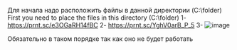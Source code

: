 Для начала надо расположить файлы в данной директории (C:\folder)
First you need to place the files in this directory (C:\folder)
1- https://prnt.sc/e3OGaRH14fBC
2- https://prnt.sc/YghV0arB_P_5
3- ![image](https://user-images.githubusercontent.com/91789063/166100458-c7c12904-e795-417f-91bc-84addcf39868.png)

 Обязательно в таком порядке так как оно не будет работать

